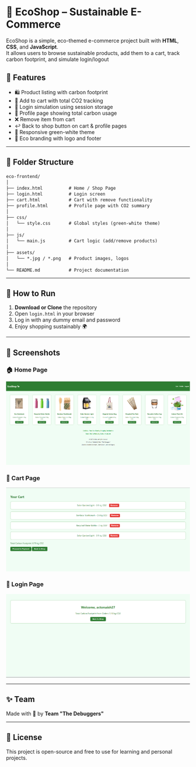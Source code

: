 # 🌿 EcoShop – Sustainable E-Commerce

EcoShop is a simple, eco-themed e-commerce project built with **HTML**, **CSS**, and **JavaScript**.  
It allows users to browse sustainable products, add them to a cart, track carbon footprint, and simulate login/logout


## 🚀 Features

- 🛍️ Product listing with carbon footprint
- 🛒 Add to cart with total CO2 tracking
- 🔐 Login simulation using session storage
- 👤 Profile page showing total carbon usage
- ❌ Remove item from cart
- ↩️ Back to shop button on cart & profile pages
- 📱 Responsive green-white theme
- 🌱 Eco branding with logo and footer

---

## 📁 Folder Structure

```
eco-frontend/
│
├── index.html          # Home / Shop Page
├── login.html          # Login screen
├── cart.html           # Cart with remove functionality
├── profile.html        # Profile page with CO2 summary
│
├── css/
│   └── style.css       # Global styles (green-white theme)
│
├── js/
│   └── main.js         # Cart logic (add/remove products)
│
├── assets/
│   └── *.jpg / *.png   # Product images, logos
│
└── README.md           # Project documentation
```

---

## 🔧 How to Run

1. **Download or Clone** the repository
2. Open `login.html` in your browser
3. Log in with any dummy email and password
4. Enjoy shopping sustainably 🌍

---

## 📸 Screenshots

### 🏠 Home Page
![Home Page](assets/ss/home.png)

### 🛒 Cart Page
![Cart Page](assets/ss/cart.png)

### 🔐 Login Page
![Profile Page](assets/ss/profile.png)


---

## ✨ Team

Made with 💚 by **Team "The Debuggers"**

---

## 📄 License

This project is open-source and free to use for learning and personal projects.
